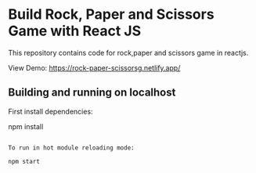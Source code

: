 # Build Rock, Paper and Scissors Game with React JS

This repository contains code for rock,paper and scissors game in reactjs.

View Demo: https://rock-paper-scissorsg.netlify.app/

## Building and running on localhost

First install dependencies:

npm install
```

To run in hot module reloading mode:

npm start

